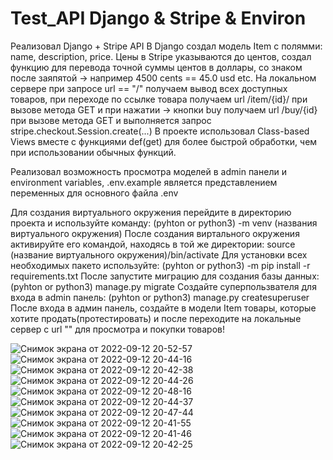 # Test_API Django & Stripe & Environ

Реализовал  Django + Stripe API
В Django  создал модель Item с полямми: name, description, price. Цены в Stripe указываются до центов, создал функцию для перевода точной суммы центов в доллары, со знаком после заяпятой ->
 например 4500 cents == 45.0 usd etc.
На локальном сервере при запросе url == "/" получаем вывод всех доступных товаров, при переходе по ссылке товара получаем url /item/{id}/ при вызове метода GET и при нажатии ->
кнопки buy получаем url /buy/{id} при вызове метода GET и выполняется запрос stripe.checkout.Session.create(...)
В проекте использовал Class-based Views вместе с функциями def(get) для более быстрой обработки, чем при использовании обычных функций.

Реализовал возможность просмотра моделей в admin панели и environment variables, .env.example является представлением переменных для основного файла .env


Для создания виртуального окружения перейдите в директорию проекта и  используйте команду: (pyhton or python3) -m venv (названия виртуального окружения)
После создания виртального окружения активируйте его командой, находясь в той же директории: source (название виртуального окружения)/bin/activate 
Для установки всех необходимых пакето используйте: (pyhton or python3) -m pip install -r requirements.txt
После запустите миграцию для создания базы данных: (pyhton or python3) manage.py migrate
Создайте суперпользвателя для входа в admin панель: (pyhton or python3) manage.py createsuperuser
После входа в админ панель, создайте в модели Item товары, которые хотите продать(протестировать) и после переходите на локальные сервер с url "" для просмотра и покупки товаров!

![Снимок экрана от 2022-09-12 20-52-57](https://user-images.githubusercontent.com/92216309/189733381-d7af0e70-7b0b-4d5d-84db-fa7dd127a22a.png)
![Снимок экрана от 2022-09-12 20-44-16](https://user-images.githubusercontent.com/92216309/189733387-786133df-7da5-454e-92d6-de2588aa97a6.png)
![Снимок экрана от 2022-09-12 20-42-38](https://user-images.githubusercontent.com/92216309/189733389-665888a9-fda7-4e23-ae93-63adebe5f24d.png)
![Снимок экрана от 2022-09-12 20-44-26](https://user-images.githubusercontent.com/92216309/189733392-b245fd9f-588c-4680-8a6c-92282fe4f2b1.png)
![Снимок экрана от 2022-09-12 20-48-16](https://user-images.githubusercontent.com/92216309/189733394-4b9d3288-1655-4cce-9f06-51220e2266f9.png)
![Снимок экрана от 2022-09-12 20-44-37](https://user-images.githubusercontent.com/92216309/189733395-9cfe1395-f47d-4735-b4ab-c4f067e52368.png)
![Снимок экрана от 2022-09-12 20-47-44](https://user-images.githubusercontent.com/92216309/189733398-9c93cacc-f019-473f-b5c2-d006aee8cb9a.png)
![Снимок экрана от 2022-09-12 20-41-55](https://user-images.githubusercontent.com/92216309/189733400-a53ec3d3-d0e1-4232-bd1d-4b2a10cd0a02.png)
![Снимок экрана от 2022-09-12 20-41-46](https://user-images.githubusercontent.com/92216309/189733401-4fbacd67-dd28-4257-98c7-9297da5c8443.png)
![Снимок экрана от 2022-09-12 20-42-25](https://user-images.githubusercontent.com/92216309/189733406-53226cf2-ab52-4f0e-b136-f1dd6479f66d.png)


